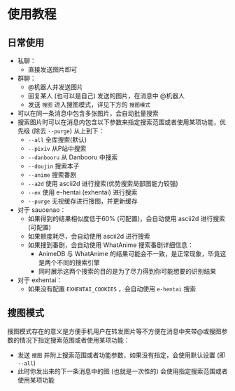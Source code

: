 # 使用教程

## 日常使用

- 私聊：
    - 直接发送图片即可
- 群聊：
    - @机器人并发送图片
    - 回复某人 (也可以是自己) 发送的图片，在消息中 @机器人
    - 发送 `搜图` 进入搜图模式，详见下方的 `搜图模式`
- 可以在同一条消息中包含多张图片，会自动批量搜索
- 搜索图片时可以在消息内包含以下参数来指定搜索范围或者使用某项功能，优先级 (除去 `--purge`) 从上到下：
    - `--all` 全库搜索(默认)
    - `--pixiv` 从P站中搜索
    - `--danbooru` 从 Danbooru 中搜索
    - `--doujin` 搜索本子
    - `--anime` 搜索番剧
    - `--a2d` 使用 ascii2d 进行搜索(优势搜索局部图能力较强)
    - `--ex` 使用 e-hentai (exhentai) 进行搜索
    - `--purge` 无视缓存进行搜图，并更新缓存
- 对于 saucenao：
    - 如果得到的结果相似度低于60% (可配置)，会自动使用 ascii2d 进行搜索 (可配置)
    - 如果额度耗尽，会自动使用 ascii2d 进行搜索
    - 如果搜到番剧，会自动使用 WhatAnime 搜索番剧详细信息：
        - AnimeDB 与 WhatAnime 的结果可能会不一致，是正常现象，毕竟这是两个不同的搜索引擎
        - 同时展示这两个搜索的目的是为了尽力得到你可能想要的识别结果
- 对于 exhentai：
    - 如果没有配置 `EXHENTAI_COOKIES` ，会自动使用 `e-hentai` 搜索

## 搜图模式

搜图模式存在的意义是方便手机用户在转发图片等不方便在消息中夹带@或搜图参数的情况下指定搜索范围或者使用某项功能：

- 发送 `搜图` 并附上搜索范围或者功能参数，如果没有指定，会使用默认设置 (即 `--all`)
- 此时你发出来的下一条消息中的图 (也就是一次性的) 会使用指定搜索范围或者使用某项功能
